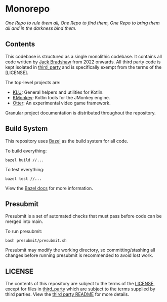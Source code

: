 # Monorepo

*One Repo to rule them all, One Repo to find them, One Repo to bring them all and in the darkness
bind them.*

## Contents

This codebase is structured as a single monolithic codebase. It contains all code written by
[Jack Bradshaw](https://jackbradshaw.io) from 2022 onwards. All third party code is kept isolated
in [third_party](third_party) and is specifically exempt from the terms of the [LICENSE].

The top-level projects are:

- [KLU](https://github.com/jack-bradshaw/monorepo/tree/main/java/io/jackbradshaw/klu): General
  helpers and utilities for Kotlin.
- [KMonkey](https://github.com/jack-bradshaw/monorepo/tree/main/java/io/jackbradshaw/kmonkey):
  Kotlin tools for the JMonkey engine.
- [Otter](https://github.com/jack-bradshaw/monorepo/tree/main/java/io/jackbradshaw/otter): An
  experimental video game framework.

Granular project documentation is distributed throughout the repository.

## Build System

This repository uses [Bazel](https://bazel.build) as the build system for all code.

To build everything:

```
bazel build //...
```

To test everything:

```
bazel test //...
```

View the [Bazel docs](https://bazel.build) for more information.

## Presubmit

Presubmit is a set of automated checks that must pass before code can be merged into main.

To run presubmit:

```
bash presubmit/presubmit.sh
```

Presubmit may modify the working directory, so committing/stashing all changes before running
presubmit is recommended to avoid lost work.

## LICENSE

The contents of this repository are subject to the terms of the [LICENSE](LICENSE), except for
files in [third_party](third_party) which are subject to the terms supplied by third parties.
View the [third party README](/third_party/README.md) for more details.
